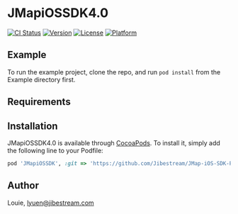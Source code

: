 # JMapiOSSDK4.0

[![CI Status](http://img.shields.io/travis/Louie/JMapiOSSDK4.0.svg?style=flat)](https://travis-ci.org/Louie/JMapiOSSDK4.0)
[![Version](https://img.shields.io/cocoapods/v/JMapiOSSDK4.0.svg?style=flat)](http://cocoapods.org/pods/JMapiOSSDK4.0)
[![License](https://img.shields.io/cocoapods/l/JMapiOSSDK4.0.svg?style=flat)](http://cocoapods.org/pods/JMapiOSSDK4.0)
[![Platform](https://img.shields.io/cocoapods/p/JMapiOSSDK4.0.svg?style=flat)](http://cocoapods.org/pods/JMapiOSSDK4.0)

## Example

To run the example project, clone the repo, and run `pod install` from the Example directory first.

## Requirements

## Installation

JMapiOSSDK4.0 is available through [CocoaPods](http://cocoapods.org). To install
it, simply add the following line to your Podfile:

```ruby
pod 'JMapiOSSDK', :git => 'https://github.com/Jibestream/JMap-iOS-SDK-Pod.git'
```

## Author

Louie, lyuen@jibestream.com
